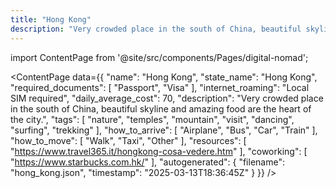 ```yaml
---
title: "Hong Kong"
description: "Very crowded place in the south of China, beautiful skyline and amazing food are the heart of the city."
---
```

import ContentPage from '@site/src/components/Pages/digital-nomad';

<ContentPage
    data={{
  "name": "Hong Kong",
  "state_name": "Hong Kong",
  "required_documents": [
    "Passport",
    "Visa"
  ],
  "internet_roaming": "Local SIM required",
  "daily_average_cost": 70,
  "description": "Very crowded place in the south of China, beautiful skyline and amazing food are the heart of the city.",
  "tags": [
    "nature",
    "temples",
    "mountain",
    "visit",
    "dancing",
    "surfing",
    "trekking"
  ],
  "how_to_arrive": [
    "Airplane",
    "Bus",
    "Car",
    "Train"
  ],
  "how_to_move": [
    "Walk",
    "Taxi",
    "Other"
  ],
  "resources": [
    "https://www.travel365.it/hongkong-cosa-vedere.htm"
  ],
  "coworking": [
    "https://www.starbucks.com.hk/"
  ],
  "autogenerated": {
    "filename": "hong_kong.json",
    "timestamp": "2025-03-13T18:36:45Z"
  }
}}
/>
